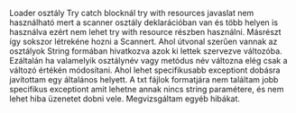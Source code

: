 Loader osztály
Try catch blocknál try with resources javaslat nem használható mert a scanner osztály deklarációban van és több helyen is használva ezért nem lehet try with resource részben használni. Másrészt így sokszor létrekéne hozni a Scannert.
Ahol útvonal szerűen vannak az osztályok String formában hivatkozva azok ki lettek szervezve változóba. Ezáltalán ha valamelyik osztálynév vagy metódus név változna elég csak a változó értékén módosítani.
Ahol lehet specifikusabb exceptiont dobásra javítottam egy általános helyett. A txt fájlok formatjára nem találtam jobb specifikus exceptiont amit lehetne annak nincs string paramétere, és nem lehet hiba üzenetet dobni vele.
Megvizsgáltam egyéb hibákat.